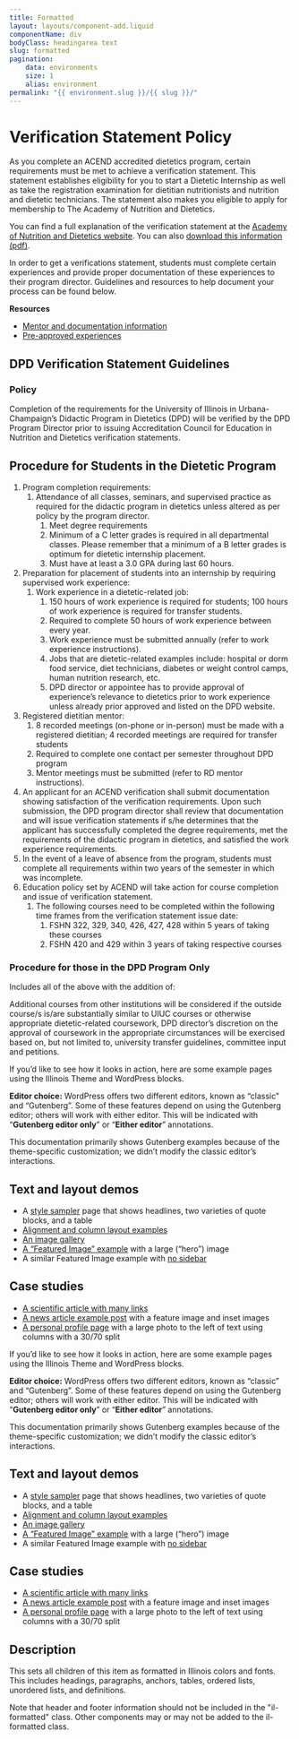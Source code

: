 ```yaml
---
title: Formatted
layout: layouts/component-add.liquid
componentName: div
bodyClass: headingarea text
slug: formatted
pagination:
    data: environments
    size: 1
    alias: environment
permalink: "{{ environment.slug }}/{{ slug }}/"
---
```

<div class="template-information" data-name="default">
  <h1>Verification Statement Policy</h1>
  <p>As you complete an ACEND accredited dietetics program, certain requirements must be met to achieve a verification statement. This statement establishes eligibility for you to start a Dietetic Internship as well as take the registration examination for dietitian nutritionists and nutrition and dietetic technicians. The statement also makes you eligible to apply for membership to The Academy of Nutrition and Dietetics.</p>

  <p>You can find a full explanation of the verification statement at the <a href="http://www.eatrightpro.org/resource/acend/program-directors/program-directors-faqs/faqs-about-verification-statements">Academy of Nutrition and Dietetics website</a>. You can also <a href="https://fshn.illinois.edu/sites/default/files/2021-09/fshn-dietetics-verification-statement.pdf">download this information (pdf)</a>.</p>

  <p>In order to get a verifications statement, students must complete certain experiences and provide proper documentation of these experiences to their program director. Guidelines and resources to help document your process can be found below.</p>

  <p><strong>Resources</strong></p>

  <ul>
  	<li><a href="/academics/undergraduate-degree/dietetics-concentration/mentorsdocumenting-mentor-meetings">Mentor and documentation information</a></li>
  	<li><a href="/academics/undergraduate-degree/dietetics-concentration/experiences">Pre-approved experiences</a></li>
  </ul>

  <h2>DPD Verification Statement Guidelines</h2>

  <h3>Policy</h3>

  <p>Completion of the requirements for the University of Illinois in Urbana-Champaign’s Didactic Program in Dietetics (DPD) will be verified by the DPD Program Director prior to issuing Accreditation Council for Education in Nutrition and Dietetics verification statements.</p>

  <h2>Procedure for Students in the Dietetic Program</h2>

  <ol>
  	<li>Program completion requirements:
  	<ol>
  		<li>Attendance of all classes, seminars, and supervised practice as required for the didactic program in dietetics unless altered as per policy by the program director.
  		<ol>
  			<li>Meet degree requirements</li>
  			<li>Minimum of a C letter grades is required in all departmental classes. Please remember that a minimum of a B letter grades is optimum for dietetic internship placement.</li>
  			<li>Must have at least a 3.0 GPA during last 60 hours.</li>
  		</ol>
  		</li>
  	</ol>
  	</li>
  	<li>Preparation for placement of students into an internship by requiring supervised work experience:
  	<ol>
  		<li>Work experience in a dietetic-related job:
  		<ol>
  			<li>150 hours of work experience is required for students; 100 hours of work experience is required for transfer students.</li>
  			<li>Required to complete 50 hours of work experience between every year.</li>
  			<li>Work experience must be submitted annually (refer to work experience instructions).</li>
  			<li>Jobs that are dietetic-related examples include: hospital or dorm food service, diet technicians, diabetes or weight control camps, human nutrition research, etc.</li>
  			<li>DPD director or appointee has to provide approval of experience’s relevance to dietetics prior to work experience unless already prior approved and listed on the DPD website.</li>
  		</ol>
  		</li>
  	</ol>
  	</li>
  	<li>Registered dietitian mentor:
  	<ol>
  		<li>8 recorded meetings (on-phone or in-person) must be made with a registered dietitian; 4 recorded meetings are required for transfer students</li>
  		<li>Required to complete one contact per semester throughout DPD program</li>
  		<li>Mentor meetings must be submitted (refer to RD mentor instructions).</li>
  	</ol>
  	</li>
  	<li>An applicant for an ACEND verification shall submit documentation showing satisfaction of the verification requirements. Upon such submission, the DPD program director shall review that documentation and will issue verification statements if s/he determines that the applicant has successfully completed the degree requirements, met the requirements of the didactic program in dietetics, and satisfied the work experience requirements.</li>
  	<li>In the event of a leave of absence from the program, students must complete all requirements within two years of the semester in which was incomplete.</li>
  	<li>Education policy set by ACEND will take action for course completion and issue of verification statement.
  	<ol>
  		<li>The following courses need to be completed within the following time frames from the verification statement issue date:
  		<ol>
  			<li>FSHN 322, 329, 340, 426, 427, 428 within 5 years of taking these courses</li>
  			<li>FSHN 420 and 429 within 3 years of taking respective courses</li>
  		</ol>
  		</li>
  	</ol>
  	</li>
  </ol>

  <h3>Procedure for those in the DPD Program Only</h3>

  <p>Includes all of the above with the addition of:</p>

  <p>Additional courses from other institutions will be considered if the outside course/s is/are substantially similar to UIUC courses or otherwise appropriate dietetic-related coursework, DPD director’s discretion on the approval of coursework in the appropriate circumstances will be exercised based on, but not limited to, university transfer guidelines, committee input and petitions.</p>
</div>

<div class="template-information" data-name="WordPress example">
<div class="uofi-default-block il-formatted">
<p>If you’d like to see how it looks in action, here are some example pages using the Illinois Theme and WordPress blocks.</p>
</div>
<div class="uofi-default-block il-formatted">
<p><strong>Editor choice:</strong> WordPress offers two different editors, known as “classic” and “Gutenberg”. Some of these features depend on using the Gutenberg editor; others will work with either editor. This will be indicated with “<strong>Gutenberg editor only</strong>” or “<strong>Either editor</strong>” annotations.</p>
</div><div class="uofi-default-block il-formatted">
<p>This documentation primarily shows Gutenberg examples because of the theme-specific customization; we didn’t modify the classic editor’s interactions. </p>
</div><div class="uofi-default-block il-formatted">
<h2 id="demos">Text and layout demos</h2>
</div><div class="uofi-default-block il-formatted">
<ul><li>A <a href="https://wordpress.webtheme.illinois.edu/home/page-layouts/style-sampler/">style sampler</a> page that shows headlines, two varieties of quote blocks, and a table</li><li><a href="https://wordpress.webtheme.illinois.edu/home/page-layouts/alignment-and-column-sampler/">Alignment and column layout examples</a></li><li><a href="https://wordpress.webtheme.illinois.edu/home/page-layouts/image-gallery/">An image gallery</a></li><li><a href="https://wordpress.webtheme.illinois.edu/home/page-layouts/featured-image/" data-type="page" data-id="360">A “Featured Image” example</a> with a large (“hero”) image</li><li>A similar Featured Image example with <a href="https://wordpress.webtheme.illinois.edu/home/page-layouts/no-sidebar/" data-type="page" data-id="428">no sidebar</a></li></ul>
</div><div class="uofi-default-block il-formatted">
<h2 id="casestudies">Case studies</h2>
</div><div class="uofi-default-block il-formatted">
<ul><li><a href="https://wordpress.webtheme.illinois.edu/home/page-layouts/scientific-article/" data-type="page" data-id="71">A scientific article with many links</a></li><li><a href="https://wordpress.webtheme.illinois.edu/2020/08/19/news-article-example/">A news article example post</a> with a feature image and inset images</li><li><a href="https://wordpress.webtheme.illinois.edu/home/page-layouts/personal-profile-columns/" data-type="page" data-id="108">A personal profile page</a> with a large photo to the left of text using columns with a 30/70 split</li>
<!--<li><a href="https://wordpress.webtheme.illinois.edu/home/page-layouts/personal-profile-media-and-text/" data-type="page" data-id="356">A similar profile page</a> using the "Media and Text" block instead of columns</li>-->
</ul>
</div><div class="uofi-default-block il-formatted">
<p></p>
</div>
</div>

<div class="template-information" data-name="WordPress without extra il-formatted">
<div class="uofi-default-block">
<p>If you’d like to see how it looks in action, here are some example pages using the Illinois Theme and WordPress blocks.</p>
</div>
<div class="uofi-default-block">
<p><strong>Editor choice:</strong> WordPress offers two different editors, known as “classic” and “Gutenberg”. Some of these features depend on using the Gutenberg editor; others will work with either editor. This will be indicated with “<strong>Gutenberg editor only</strong>” or “<strong>Either editor</strong>” annotations.</p>
</div><div class="uofi-default-block">
<p>This documentation primarily shows Gutenberg examples because of the theme-specific customization; we didn’t modify the classic editor’s interactions. </p>
</div><div class="uofi-default-block">
<h2 id="demos">Text and layout demos</h2>
</div><div class="uofi-default-block">
<ul><li>A <a href="https://wordpress.webtheme.illinois.edu/home/page-layouts/style-sampler/">style sampler</a> page that shows headlines, two varieties of quote blocks, and a table</li><li><a href="https://wordpress.webtheme.illinois.edu/home/page-layouts/alignment-and-column-sampler/">Alignment and column layout examples</a></li><li><a href="https://wordpress.webtheme.illinois.edu/home/page-layouts/image-gallery/">An image gallery</a></li><li><a href="https://wordpress.webtheme.illinois.edu/home/page-layouts/featured-image/" data-type="page" data-id="360">A “Featured Image” example</a> with a large (“hero”) image</li><li>A similar Featured Image example with <a href="https://wordpress.webtheme.illinois.edu/home/page-layouts/no-sidebar/" data-type="page" data-id="428">no sidebar</a></li></ul>
</div><div class="uofi-default-block">
<h2 id="casestudies">Case studies</h2>
</div><div class="uofi-default-block">
<ul><li><a href="https://wordpress.webtheme.illinois.edu/home/page-layouts/scientific-article/" data-type="page" data-id="71">A scientific article with many links</a></li><li><a href="https://wordpress.webtheme.illinois.edu/2020/08/19/news-article-example/">A news article example post</a> with a feature image and inset images</li><li><a href="https://wordpress.webtheme.illinois.edu/home/page-layouts/personal-profile-columns/" data-type="page" data-id="108">A personal profile page</a> with a large photo to the left of text using columns with a 30/70 split</li>
<!--<li><a href="https://wordpress.webtheme.illinois.edu/home/page-layouts/personal-profile-media-and-text/" data-type="page" data-id="356">A similar profile page</a> using the "Media and Text" block instead of columns</li>-->
</ul>
</div><div class="uofi-default-block">
<p></p>
</div>
</div>

## Description

This sets all children of this item as formatted in Illinois colors and fonts. This includes headings, paragraphs, anchors, tables, ordered lists, unordered lists, and definitions.

Note that header and footer information should not be included in the "il-formatted" class. Other components may or may not be added to the il-formatted class.
